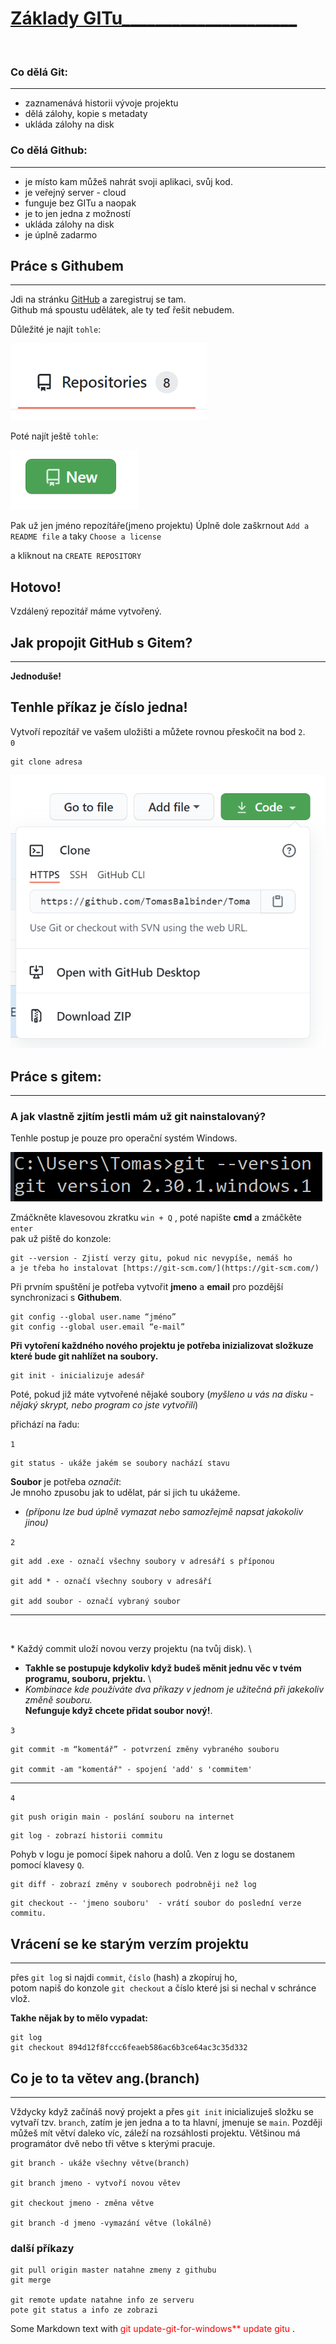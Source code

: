 # <ins> Základy GITu_____________________</ins>
<p>&nbsp;</p>

### Co dělá Git:
___
* zaznamenává historii vývoje projektu
* dělá zálohy, kopie s metadaty
* ukláda zálohy na disk



### Co dělá Github:
___
* je místo kam můžeš nahrát svoji aplikaci, svůj kod.
* je veřejný server - cloud 
* funguje bez GITu a naopak
* je to jen jedna z možností
* ukláda zálohy na disk
* je úplně zadarmo



## Práce s Githubem
___
Jdi na stránku [GitHub](www.github.com) a zaregistruj se tam.\
Github má spoustu udělátek, ale ty teď řešit nebudem.

Důležité je najít `tohle`:

![repozitory](repozitory.PNG)

Poté najít ještě `tohle`:

![new](new.PNG)

Pak už jen jméno repozítáře(jmeno projektu)
Úplně dole zaškrnout `Add a README file` a taky `Choose a license`

a kliknout na `CREATE REPOSITORY` 

## Hotovo!
Vzdálený repozitář máme vytvořený.

## Jak propojit GitHub s Gitem?
---
**Jednoduše!**
## Tenhle příkaz je číslo jedna! 
Vytvoří repozítář ve vašem uložišti a můžete rovnou přeskočit na bod `2`. \
`0`
``` 
git clone adresa
```

![clone](clone.PNG)
## Práce s gitem:
___ 
### **A jak vlastně zjitím jestli mám už git nainstalovaný?**
Tenhle postup je pouze pro operační systém Windows.

![cmd](cmd.PNG)

Zmáčkněte klavesovou zkratku `win + Q` , poté napište **cmd** a zmáčkěte `enter` \
pak už piště do konzole:
```
git --version - Zjistí verzy gitu, pokud nic nevypíše, nemáš ho 
a je třeba ho instalovat [https://git-scm.com/](https://git-scm.com/)
```
Při prvním spuštění je potřeba vytvořit **jmeno** a **email**
pro pozdější synchronizaci s **Githubem**.

```
git config --global user.name “jméno”
git config --global user.email “e-mail”
```
**Při vytoření každného nového projektu je potřeba inizializovat složkuze které bude git nahlížet na soubory.**
```
git init - inicializuje adesář 
```
Poté, pokud již máte vytvořené nějaké soubory (*myšleno u vás na disku - nějaký skrypt, nebo program co jste vytvořili*)  

přichází na řadu:

`1`
```
git status - ukáže jakém se soubory nachází stavu
```
**Soubor** je potřeba *označit*:\
Je mnoho zpusobu jak to udělat, pár si jich tu ukážeme.
* *(příponu lze bud úplně vymazat nebo samozřejmě napsat jakokoliv jinou)* 

`2`
```
git add .exe - označí všechny soubory v adresáří s příponou 

git add * - označí všechny soubory v adresáří 

git add soubor - označí vybraný soubor 
``` 
---
<p>&nbsp;</p>
* Každý commit uloží novou verzy projektu (na tvůj disk). \

* **Takhle se postupuje kdykoliv když budeš měnit jednu věc v tvém programu, souboru, prjektu.** \
* *Kombinace kde používáte dva příkazy v jednom
je užitečná při jakekoliv změně souboru.*\
**Nefunguje když chcete přidat soubor nový!**.

`3`
```
git commit -m “komentář” - potvrzení změny vybraného souboru

git commit -am "komentář" - spojení 'add' s 'commitem'
```
---
`4`
```
git push origin main - poslání souboru na internet
```
```
git log - zobrazí historii commitu
```
Pohyb v logu je pomocí šipek nahoru a dolů. Ven z logu se dostanem pomocí klavesy `Q`.



```
git diff - zobrazí změny v souborech podrobněji než log
```

```
git checkout -- 'jmeno souboru'  - vrátí soubor do poslední verze commitu.
```

## Vrácení se ke starým verzím projektu
---

přes `git log` si  najdi `commit`, `číslo` (hash) a zkopíruj ho,\
potom napiš do konzole `git checkout` a číslo které jsi si nechal v schránce vlož.

**Takhe nějak by to mělo vypadat:**

```
git log 
git checkout 894d12f8fccc6feaeb586ac6b3ce64ac3c35d332
```

## Co je to ta větev ang.(branch)
---
Vždycky když začínáš nový projekt a přes `git init` inicializuješ složku se vytvaří tzv. `branch`, zatím je jen jedna a to ta hlavní, jmenuje se `main`. Později můžeš mít větví daleko víc, záleží na rozsáhlosti projektu. Většinou má programátor dvě nebo tři větve s kterými pracuje. 
```
git branch - ukáže všechny větve(branch)

git branch jmeno - vytvoří novou větev

git checkout jmeno - změna větve

git branch -d jmeno -vymazání větve (lokálně)
```


### další příkazy
```
git pull origin master natahne zmeny z githubu
git merge

git remote update natahne info ze serveru
pote git status a info ze zobrazi
```



<p>
Some Markdown text with <span style="color:red">git update-git-for-windows** update gitu </span>.

</p>





